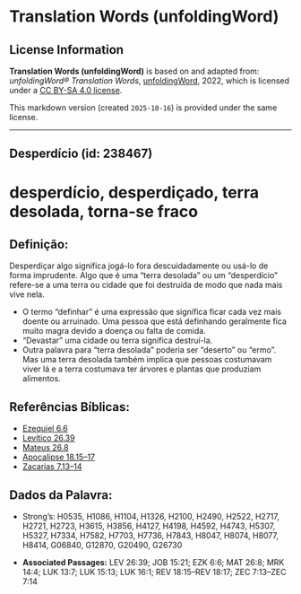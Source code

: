 # Translation Words (unfoldingWord)

## License Information

**Translation Words (unfoldingWord)** is based on and adapted from: _unfoldingWord® Translation Words_, [unfoldingWord](https://unfoldingword.org/utw), 2022, which is licensed under a [CC BY-SA 4.0 license](https://creativecommons.org/licenses/by-sa/4.0/legalcode.en).

This markdown version (created `2025-10-16`) is provided under the same license.



--------------------------------

## Desperdício (id: 238467)

desperdício, desperdiçado, terra desolada, torna\-se fraco
==========================================================

Definição:
----------

Desperdiçar algo significa jogá\-lo fora descuidadamente ou usá\-lo de forma imprudente. Algo que é uma “terra desolada” ou um “desperdício” refere\-se a uma terra ou cidade que foi destruída de modo que nada mais vive nela.

* O termo “definhar” é uma expressão que significa ficar cada vez mais doente ou arruinado. Uma pessoa que está definhando geralmente fica muito magra devido a doença ou falta de comida.
* “Devastar” uma cidade ou terra significa destruí\-la.
* Outra palavra para “terra desolada” poderia ser “deserto” ou “ermo”. Mas uma terra desolada também implica que pessoas costumavam viver lá e a terra costumava ter árvores e plantas que produziam alimentos.

Referências Bíblicas:
---------------------

* [Ezequiel 6\.6](https://ref.ly/Ezek6:6)
* [Levítico 26\.39](https://ref.ly/Lev26:39)
* [Mateus 26\.8](https://ref.ly/Matt26:8)
* [Apocalipse 18\.15–17](https://ref.ly/Rev18:15-Rev18:17)
* [Zacarias 7\.13–14](https://ref.ly/Zech7:13-Zech7:14)

Dados da Palavra:
-----------------

* Strong’s: H0535, H1086, H1104, H1326, H2100, H2490, H2522, H2717, H2721, H2723, H3615, H3856, H4127, H4198, H4592, H4743, H5307, H5327, H7334, H7582, H7703, H7736, H7843, H8047, H8074, H8077, H8414, G06840, G12870, G20490, G26730

* **Associated Passages:** LEV 26:39; JOB 15:21; EZK 6:6; MAT 26:8; MRK 14:4; LUK 13:7; LUK 15:13; LUK 16:1; REV 18:15–REV 18:17; ZEC 7:13–ZEC 7:14

